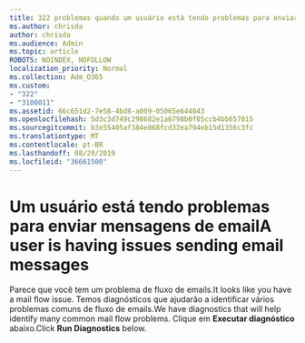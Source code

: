 ```yaml
---
title: 322 problemas quando um usuário está tendo problemas para enviar
ms.author: chrisda
author: chrisda
ms.audience: Admin
ms.topic: article
ROBOTS: NOINDEX, NOFOLLOW
localization_priority: Normal
ms.collection: Adm_O365
ms.custom:
- "322"
- "3100011"
ms.assetid: 66c651d2-7e58-4bd8-a009-05065e644043
ms.openlocfilehash: 5d3c3d749c298682e1a6798b0f05ccb4bb657015
ms.sourcegitcommit: b3e55405af384e868fcd32ea794eb15d1356c3fc
ms.translationtype: MT
ms.contentlocale: pt-BR
ms.lasthandoff: 08/29/2019
ms.locfileid: "36661500"
---
```

# <a name="a-user-is-having-issues-sending-email-messages"></a><span data-ttu-id="a761d-102">Um usuário está tendo problemas para enviar mensagens de email</span><span class="sxs-lookup"><span data-stu-id="a761d-102">A user is having issues sending email messages</span></span>

<span data-ttu-id="a761d-103">Parece que você tem um problema de fluxo de emails.</span><span class="sxs-lookup"><span data-stu-id="a761d-103">It looks like you have a mail flow issue.</span></span> <span data-ttu-id="a761d-104">Temos diagnósticos que ajudarão a identificar vários problemas comuns de fluxo de emails.</span><span class="sxs-lookup"><span data-stu-id="a761d-104">We have diagnostics that will help identify many common mail flow problems.</span></span> <span data-ttu-id="a761d-105">Clique em **Executar diagnóstico** abaixo.</span><span class="sxs-lookup"><span data-stu-id="a761d-105">Click **Run Diagnostics** below.</span></span>
